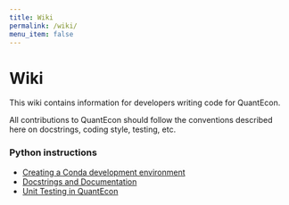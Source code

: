 ```yaml
---
title: Wiki
permalink: /wiki/
menu_item: false
---
```

# Wiki


This wiki contains information for developers writing code for QuantEcon.

All contributions to QuantEcon should follow the conventions described here on docstrings, coding style, testing, etc.

### Python instructions

*   [Creating a Conda development environment](/wiki-py-conda-dev-env)
*   [Docstrings and Documentation](/wiki-py-docstrings)
*   [Unit Testing in QuantEcon](/wiki-py-unit-testing)